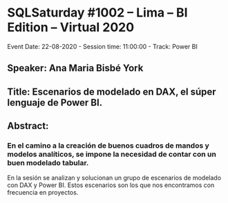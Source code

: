 # SQLSaturday #1002  – Lima – BI Edition – Virtual 2020
Event Date: 22-08-2020 - Session time: 11:00:00 - Track: Power BI 
## Speaker: Ana Maria Bisbé York
## Title: Escenarios de modelado en DAX, el súper lenguaje de Power BI.
## Abstract:
### En el camino a la creación de buenos cuadros de mandos y modelos analíticos, se impone la necesidad de contar con un buen modelado tabular. 
En la sesión se analizan y solucionan un grupo de escenarios de modelado con DAX y Power BI. Estos escenarios son los que nos encontramos con frecuencia en proyectos.
